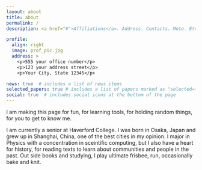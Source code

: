 ```yaml
---
layout: about
title: about
permalink: /
description: <a href="#">Affiliations</a>. Address. Contacts. Moto. Etc.

profile:
  align: right
  image: prof_pic.jpg
  address: >
    <p>555 your office number</p>
    <p>123 your address street</p>
    <p>Your City, State 12345</p>

news: true  # includes a list of news items
selected_papers: true # includes a list of papers marked as "selected={true}"
social: true  # includes social icons at the bottom of the page
---
```


I am making this page for fun, for learning tools, for holding random things, for you to get to know me.

I am currently a senior at Haverford College. I was born in Osaka, Japan and grew up in Shanghai, China, one of the best cities in my opinion. I major in Physics with a concentration in sceintific computing, but I also have a heart for history, for reading texts to learn about communities and people in the past. Out side books and studying, I play ultimate frisbee, run, occasionally bake and knit.
